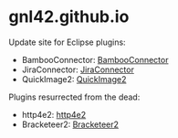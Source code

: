 # gnl42.github.io

Update site for Eclipse plugins:

- BambooConnector: [BambooConnector](https://gnl42.github.io/BambooConnector-update/)
- JiraConnector: [JiraConnector](https://gnl42.github.io/JiraConnector-update/)
- QuickImage2: [QuickImage2](https://gnl42.github.io/QuickImage2-update/)

Plugins resurrected from the dead:

- http4e2: [http4e2](https://gnl42.github.io/http4e2-update/)
- Bracketeer2: [Bracketeer2](https://gnl42.github.io/Bracketeer2-update/)